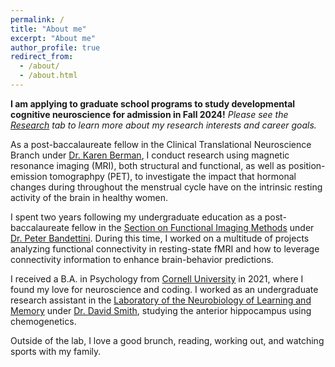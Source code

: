 ```yaml
---
permalink: /
title: "About me"
excerpt: "About me"
author_profile: true
redirect_from: 
  - /about/
  - /about.html
---
```


**I am applying to graduate school programs to study developmental cognitive neuroscience for admission in Fall 2024!** *Please see the [Research](research.md) tab to learn more about my research interests and career goals.*

As a post-baccalaureate fellow in the Clinical Translational Neuroscience Branch under [Dr. Karen Berman](https://www.nimh.nih.gov/research/research-conducted-at-nimh/principal-investigators/karen-berman), I conduct research using magnetic resonance imaging (MRI), both structural and functional, as well as position-emission tomographpy (PET), to investigate the impact that hormonal changes during throughout the menstrual cycle have on the intrinsic resting activity of the brain in healthy women. 

I spent two years following my undergraduate education as a post-baccalaureate fellow in the [Section on Functional Imaging Methods](https://fim.nimh.nih.gov/) under [Dr. Peter Bandettini](https://www.nimh.nih.gov/research/research-conducted-at-nimh/principal-investigators/peter-bandettini). During this time, I worked on a multitude of projects analyzing functional connectivity in resting-state fMRI and how to leverage connectivity information to enhance brain-behavior predictions. 

I received a B.A. in Psychology from  [Cornell University](https://www.cornell.edu/) in 2021, where I found my love for neuroscience and coding. I worked as an undergraduate research assistant in the [Laboratory of the Neurobiology of Learning and Memory](https://blogs.cornell.edu/davidsmithlab/) under [Dr. David Smith](https://psychology.cornell.edu/david-m-smith), studying the anterior hippocampus using chemogenetics. 

Outside of the lab, I love a good brunch, reading, working out, and watching sports with my family. 